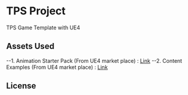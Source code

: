 # TPS Project
 TPS Game Template with UE4
 
 ## Assets Used
 --1. Animation Starter Pack (From UE4 market place) : [Link](https://www.unrealengine.com/marketplace/en-US/product/animation-starter-pack)
 --2. Content Examples (From UE4 market place) : [Link](https://www.unrealengine.com/marketplace/en-US/product/content-examples)
 
 ## License
